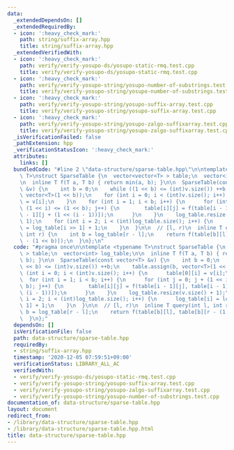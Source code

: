 ```yaml
---
data:
  _extendedDependsOn: []
  _extendedRequiredBy:
  - icon: ':heavy_check_mark:'
    path: string/suffix-array.hpp
    title: string/suffix-array.hpp
  _extendedVerifiedWith:
  - icon: ':heavy_check_mark:'
    path: verify/verify-yosupo-ds/yosupo-static-rmq.test.cpp
    title: verify/verify-yosupo-ds/yosupo-static-rmq.test.cpp
  - icon: ':heavy_check_mark:'
    path: verify/verify-yosupo-string/yosupo-number-of-substrings.test.cpp
    title: verify/verify-yosupo-string/yosupo-number-of-substrings.test.cpp
  - icon: ':heavy_check_mark:'
    path: verify/verify-yosupo-string/yosupo-suffix-array.test.cpp
    title: verify/verify-yosupo-string/yosupo-suffix-array.test.cpp
  - icon: ':heavy_check_mark:'
    path: verify/verify-yosupo-string/yosupo-zalgo-suffixarray.test.cpp
    title: verify/verify-yosupo-string/yosupo-zalgo-suffixarray.test.cpp
  _isVerificationFailed: false
  _pathExtension: hpp
  _verificationStatusIcon: ':heavy_check_mark:'
  attributes:
    links: []
  bundledCode: "#line 2 \"data-structure/sparse-table.hpp\"\n\ntemplate <typename\
    \ T>\nstruct SparseTable {\n  vector<vector<T> > table;\n  vector<int> log_table;\n\
    \n  inline T f(T a, T b) { return min(a, b); }\n\n  SparseTable(const vector<T>\
    \ &v) {\n    int b = 0;\n    while ((1 << b) <= (int)v.size()) ++b;\n    table.assign(b,\
    \ vector<T>(1 << b));\n    for (int i = 0; i < (int)v.size(); i++) {\n      table[0][i]\
    \ = v[i];\n    }\n    for (int i = 1; i < b; i++) {\n      for (int j = 0; j +\
    \ (1 << i) <= (1 << b); j++) {\n        table[i][j] = f(table[i - 1][j], table[i\
    \ - 1][j + (1 << (i - 1))]);\n      }\n    }\n    log_table.resize(v.size() +\
    \ 1);\n    for (int i = 2; i < (int)log_table.size(); i++) {\n      log_table[i]\
    \ = log_table[i >> 1] + 1;\n    }\n  }\n\n  // [l, r)\n  inline T query(int l,\
    \ int r) {\n    int b = log_table[r - l];\n    return f(table[b][l], table[b][r\
    \ - (1 << b)]);\n  }\n};\n"
  code: "#pragma once\n\ntemplate <typename T>\nstruct SparseTable {\n  vector<vector<T>\
    \ > table;\n  vector<int> log_table;\n\n  inline T f(T a, T b) { return min(a,\
    \ b); }\n\n  SparseTable(const vector<T> &v) {\n    int b = 0;\n    while ((1\
    \ << b) <= (int)v.size()) ++b;\n    table.assign(b, vector<T>(1 << b));\n    for\
    \ (int i = 0; i < (int)v.size(); i++) {\n      table[0][i] = v[i];\n    }\n  \
    \  for (int i = 1; i < b; i++) {\n      for (int j = 0; j + (1 << i) <= (1 <<\
    \ b); j++) {\n        table[i][j] = f(table[i - 1][j], table[i - 1][j + (1 <<\
    \ (i - 1))]);\n      }\n    }\n    log_table.resize(v.size() + 1);\n    for (int\
    \ i = 2; i < (int)log_table.size(); i++) {\n      log_table[i] = log_table[i >>\
    \ 1] + 1;\n    }\n  }\n\n  // [l, r)\n  inline T query(int l, int r) {\n    int\
    \ b = log_table[r - l];\n    return f(table[b][l], table[b][r - (1 << b)]);\n\
    \  }\n};"
  dependsOn: []
  isVerificationFile: false
  path: data-structure/sparse-table.hpp
  requiredBy:
  - string/suffix-array.hpp
  timestamp: '2020-12-05 07:59:51+09:00'
  verificationStatus: LIBRARY_ALL_AC
  verifiedWith:
  - verify/verify-yosupo-ds/yosupo-static-rmq.test.cpp
  - verify/verify-yosupo-string/yosupo-suffix-array.test.cpp
  - verify/verify-yosupo-string/yosupo-zalgo-suffixarray.test.cpp
  - verify/verify-yosupo-string/yosupo-number-of-substrings.test.cpp
documentation_of: data-structure/sparse-table.hpp
layout: document
redirect_from:
- /library/data-structure/sparse-table.hpp
- /library/data-structure/sparse-table.hpp.html
title: data-structure/sparse-table.hpp
---
```

